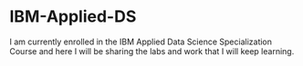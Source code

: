 # IBM-Applied-DS
I am currently enrolled in the IBM Applied Data Science Specialization Course and here I will be sharing the labs and work that I will keep learning.
